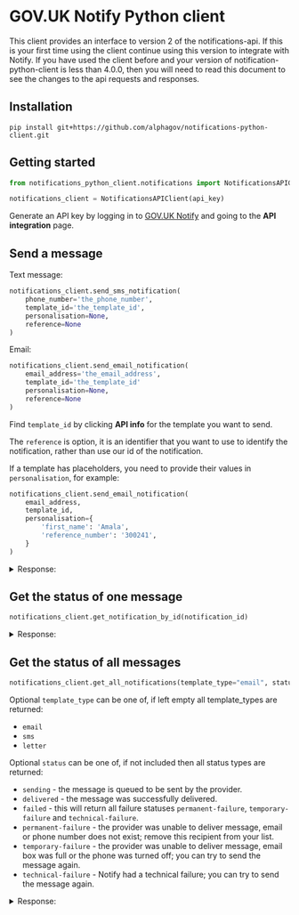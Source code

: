 # GOV.UK Notify Python client
This client provides an interface to version 2 of the notifications-api. If this is your first time using the client continue using this version to integrate with Notify. 
If you have used the client before and your version of notification-python-client is less than 4.0.0, then you will need to read this document to see the changes to the api requests and responses.

## Installation

```shell
pip install git+https://github.com/alphagov/notifications-python-client.git
```

## Getting started

```python
from notifications_python_client.notifications import NotificationsAPIClient

notifications_client = NotificationsAPIClient(api_key)
```

Generate an API key by logging in to
[GOV.UK Notify](https://www.notifications.service.gov.uk) and going to
the **API integration** page.

## Send a message

Text message:

```python
notifications_client.send_sms_notification(
    phone_number='the_phone_number', 
    template_id='the_template_id', 
    personalisation=None, 
    reference=None
)
```
Email:

```python
notifications_client.send_email_notification(
    email_address='the_email_address',
    template_id='the_template_id'
    personalisation=None, 
    reference=None
)
```

Find `template_id` by clicking **API info** for the template you want to send.

The `reference` is option, it is an identifier that you want to use to identify the notification, rather than use our id of the notification.

If a template has placeholders, you need to provide their values in `personalisation`,
for example:

```python
notifications_client.send_email_notification(
    email_address,
    template_id,
    personalisation={
        'first_name': 'Amala',
        'reference_number': '300241',
    }
)
```

<details> 
    <summary>
        Response:
    </summary>

<table>
  <thead>
    <tr>
        <td>Status
        </td>
        <td>Body
        </td>
    </tr>
  </thead>
  <tbody>
    <tr>
        <td>201
        </td>
        <td>
<pre>
{
  "id":"unique_id"
  "reference": None or "the reference you gave"
  "content": {
        "body": "Dear Bill, your licence is due for renewal on 3 January 2016.",
        "from_email": "your from email address",
        "subject": "Licence renewal"
        }
  "uri": "https://api.notifications.service.gov.uk/v2/notifications/unique_id"
  "template": {
        "id": "unique_id_of_template",
        "version": 1,
        "uri": "https://api.notificaitons.service.gov.uk/service/your_service_id/templates/unique_id_of_template"
        }
  }
}
</pre> 
        </td>
    </tr>
    <tr>
        <td>HTTPError 
        </td>
        <td>
<pre>
    Attributes available on exception class:
    status_code: 429
    message: [{
                "error": "TooManyRequestsError",
                "message": "Exceeded send limits (50) for today"
               }
              ]
    response: {
                "status_code": 429,
                "errors": [{
                            "error": "TooManyRequestsError",
                            "message": "Exceeded send limits (50) for today"
                           }
                         ]
              }
</pre>
        </td>
    </tr>
        <tr>
        <td>HTTPError
        </td>
        <td>
<pre>
    Attributes available on exception class:
    status_code: 400
    message: [{
                 "error": "BadRequestError",
                 "message": "Can"t send to this recipient using a team-only API key"
              ]}
    response: {
                "status_code":"400",
                "errors":[{
                             "error": "BadRequestError",
                             "message": "Can"t send to this recipient using a team-only API key"
                          ]}
               }
</pre>
        </td>
    </tr>
        </tr>
        <tr>
        <td>HTTPError
        </td>
        <td>
<pre>
    Attributes available on exception class:
    status_code: 400
    message: [{
                 "error": "BadRequestError",
                 "message": "Can"t send to this recipient when service is in trial mode - see https://www.notifications.service.gov.uk/trial-mode"
             ]
    response: {   
                "status_code":"400",
                "errors":[{
                             "error": "BadRequestError",
                             "message": "Can"t send to this recipient when service is in trial mode - see https://www.notifications.service.gov.uk/trial-mode"
                         ]
              }
</pre>
        </td>
    </tr>
  </tbody>
</table>

</details> 


## Get the status of one message

```python
notifications_client.get_notification_by_id(notification_id)
```

<details> 
    <summary>
        Response:
    </summary>
<table>
  <thead>
    <tr>
        <td>Status
        </td>
        <td>Body
        </td>
    </tr>
  </thead>
  <tbody>
    <tr>
        <td>200
        </td>
        <td>

<pre>
{
    "id": "notify_id", # required
    "reference": "client reference", # optional
    "email_address": "email address",  # required for emails
    "phone_number": "phone number",  # required for sms
    "line_1": "full name of a person or company", # required for letter
    "line_2": "123 The Street", # optional
    "line_3": "Some Area", # optional
    "line_4": "Some Town", # optional
    "line_5": "Some county", # optional
    "line_6": "Something else", # optional
    "postcode": "postcode", # required for letter
    "type": "sms|letter|email", # required
    "status": "current status", # required
    "template": {
                    "version": 1 # template version num # required
                    "id": 1 # template id # required
                    "uri": "/template/{id}/{version}", # required
                },
	"created_at": "created at", # required
	"sent_at": " sent to provider at", # optional
}
</pre> 

 </td>
 </tr>
 <tr>
   <td>HTTPError</td>
    <td>
<pre>
    Attributes available on exception class:
    status_code: 400
    message: [
        {
            "error": "ValidationError",
            "message": "id is a required"
         }
    ]
    response: {
                   "status_code":"400",
                    "errors":[
                        {
                            "error": "ValidationError",
                            "message": "id is a required"
                         }
                    ]
                }    
</pre>
        </td>
    </tr>
        <tr>
        <td>HTTPError
        </td>
        <td>
<pre>
    Attributes available on exception class:
    status_code: 400
    message: [
                {
                  "error": "NoResultFound",
                  "message": "No result found"
                }
             ]
    response: {
                  "status_code": 404
                  "errors": [
                    {
                      "error": "NoResultFound",
                      "message": "No result found"
                    }
                  ]
                }
</pre>
        </td>
    </tr>

  </tbody>
</table>


</details> 



## Get the status of all messages

```python
notifications_client.get_all_notifications(template_type="email", status="sending")
```
Optional `template_type` can be one of, if left empty all template_types are returned:

* `email`
* `sms`
* `letter`

Optional `status` can be one of, if not included then all status types are returned:

* `sending` - the message is queued to be sent by the provider.
* `delivered` - the message was successfully delivered.
* `failed` - this will return all failure statuses `permanent-failure`, `temporary-failure` and `technical-failure`.
* `permanent-failure` - the provider was unable to deliver message, email or phone number does not exist; remove this recipient from your list. 
* `temporary-failure` - the provider was unable to deliver message, email box was full or the phone was turned off; you can try to send the message again.
* `technical-failure` - Notify had a technical failure; you can try to send the message again.



<details> 
    <summary>
        Response:
    </summary>
<table>
  <thead>
    <tr>
        <td>Status
        </td>
        <td>Body
        </td>
    </tr>
  </thead>
  <tbody>
    <tr>
        <td>201
        </td>
        <td>
<pre>
{"notifications":
  [{
         "id": "notify_id", # required
         "reference": "client reference", # optional
         "email_address": "email address",  # required for emails
         "phone_number": "phone number",  # required for sms
         "line_1": "full name of a person or company", # required for letter
         "line_2": "123 The Street", # optional
         "line_3": "Some Area", # optional
         "line_4": "Some Town", # optional
         "line_5": "Some county", # optional
         "line_6": "Something else", # optional
         "postcode": "postcode", # required for letter
         "type": "sms | letter | email", # required
         "status": sending | delivered | permanent-failure | temporary-failure | technical-failure # required
         "template": {
                         "version": 1 # template version num # required
                         "id": 1 # template id # required
                         "uri": "/template/{id}/{version}", # required
                     },
         "created_at": "created at", # required
         "sent_at": " sent to provider at", # optional
    },
    …
  ],
  "links": {
    "current": "/notifications?template_type=sms&status=delivered",
    "next": "/notifications?other_than=last_id_in_list&template_type=sms&status=delivered"
  }
}
</pre> 
        </td>
    </tr>
    <tr>
        <td>HTTPError
        </td>
        <td>
<pre>
    Attributes available on exception class:
    status_code: 404
    message: [
                {
                  "error": "NoResultFound",
                  "message": "No result found"
                }
              ]
    response: {
                  "status_code": 404
                  "errors": [
                    {
                      "error": "NoResultFound",
                      "message": "No result found"
                    }
                  ]
               }
</pre>
        </td>
        <tr>
        <td>HTTPError
        </td>
        <td>
<pre>
    Attributes available on exception class:
    status_code: 400
    message: [
                {'error': 'ValidationError',
                 'message': 'bad status is not one of [created, sending, delivered, pending, failed, technical-failure, temporary-failure, permanent-failure]'
                 }
              ]
    response: {
                    "status_code": 400,
                    "errors": [
                                {'error': 'ValidationError',
                                 'message': 'bad status is not one of [created, sending, delivered, pending, failed, technical-failure, temporary-failure, permanent-failure]'
                                 }
                                 ]
               }
</pre>
        </td>
    </tr>
    </tr>

  </tbody>
</table>

</details> 
